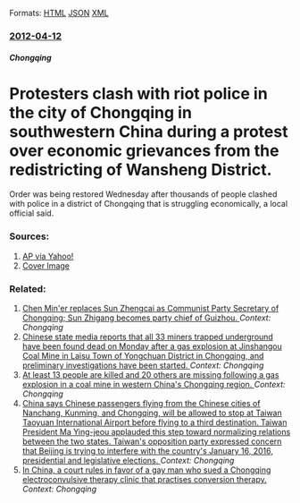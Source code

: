 
Formats: [HTML](/news/2012/04/12/protesters-clash-with-riot-police-in-the-city-of-chongqing-in-southwestern-china-during-a-protest-over-economic-grievances-from-the-redistri.html)  [JSON](/news/2012/04/12/protesters-clash-with-riot-police-in-the-city-of-chongqing-in-southwestern-china-during-a-protest-over-economic-grievances-from-the-redistri.json)  [XML](/news/2012/04/12/protesters-clash-with-riot-police-in-the-city-of-chongqing-in-southwestern-china-during-a-protest-over-economic-grievances-from-the-redistri.xml)  

### [2012-04-12](/news/2012/04/12/index.md)

##### Chongqing
# Protesters clash with riot police in the city of Chongqing in southwestern China during a protest over economic grievances from the redistricting of Wansheng District. 

Order was being restored Wednesday after thousands of people clashed with police in a district of Chongqing that is struggling economically, a local official said.


### Sources:

1. [AP via Yahoo!](https://news.yahoo.com/protesters-clash-riot-police-chinese-city-115041602.html)
1. [Cover Image](https://s.yimg.com/os/mit/media/m/social/images/social_default_logo-1481777.png)

### Related:

1. [Chen Min'er replaces Sun Zhengcai as Communist Party Secretary of Chongqing; Sun Zhigang becomes party chief of Guizhou. ](/news/2017/07/15/chen-min-er-replaces-sun-zhengcai-as-communist-party-secretary-of-chongqing-sun-zhigang-becomes-party-chief-of-guizhou.md) _Context: Chongqing_
2. [Chinese state media reports that all 33 miners trapped underground have been found dead on Monday after a gas explosion at Jinshangou Coal Mine in Laisu Town of Yongchuan District in Chongqing, and preliminary investigations have been started. ](/news/2016/11/2/chinese-state-media-reports-that-all-33-miners-trapped-underground-have-been-found-dead-on-monday-after-a-gas-explosion-at-jinshangou-coal-m.md) _Context: Chongqing_
3. [At least 13 people are killed and 20 others are missing following a gas explosion in a coal mine in western China's Chongqing region. ](/news/2016/10/31/at-least-13-people-are-killed-and-20-others-are-missing-following-a-gas-explosion-in-a-coal-mine-in-western-china-s-chongqing-region.md) _Context: Chongqing_
4. [China says Chinese passengers flying from the Chinese cities of Nanchang, Kunming, and Chongqing, will be allowed to stop at Taiwan Taoyuan International Airport before flying to a third destination. Taiwan President Ma Ying-jeou applauded this step toward normalizing relations between the two states. Taiwan's opposition party expressed concern that Beijing is trying to interfere with the country's January 16, 2016, presidential and legislative elections. ](/news/2016/01/5/china-says-chinese-passengers-flying-from-the-chinese-cities-of-nanchang-kunming-and-chongqing-will-be-allowed-to-stop-at-taiwan-taoyuan.md) _Context: Chongqing_
5. [In China, a court rules in favor of a gay man who sued a Chongqing electroconvulsive therapy clinic that practises conversion therapy. ](/news/2014/12/19/in-china-a-court-rules-in-favor-of-a-gay-man-who-sued-a-chongqing-electroconvulsive-therapy-clinic-that-practises-conversion-therapy.md) _Context: Chongqing_
